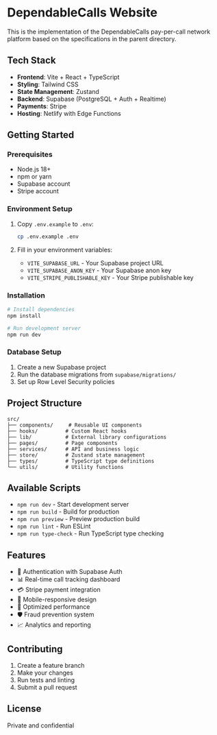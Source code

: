 # DependableCalls Website

This is the implementation of the DependableCalls pay-per-call network platform based on the specifications in the parent directory.

## Tech Stack

- **Frontend**: Vite + React + TypeScript
- **Styling**: Tailwind CSS
- **State Management**: Zustand
- **Backend**: Supabase (PostgreSQL + Auth + Realtime)
- **Payments**: Stripe
- **Hosting**: Netlify with Edge Functions

## Getting Started

### Prerequisites

- Node.js 18+ 
- npm or yarn
- Supabase account
- Stripe account

### Environment Setup

1. Copy `.env.example` to `.env`:
   ```bash
   cp .env.example .env
   ```

2. Fill in your environment variables:
   - `VITE_SUPABASE_URL` - Your Supabase project URL
   - `VITE_SUPABASE_ANON_KEY` - Your Supabase anon key
   - `VITE_STRIPE_PUBLISHABLE_KEY` - Your Stripe publishable key

### Installation

```bash
# Install dependencies
npm install

# Run development server
npm run dev
```

### Database Setup

1. Create a new Supabase project
2. Run the database migrations from `supabase/migrations/`
3. Set up Row Level Security policies

## Project Structure

```
src/
├── components/     # Reusable UI components
├── hooks/         # Custom React hooks
├── lib/           # External library configurations
├── pages/         # Page components
├── services/      # API and business logic
├── store/         # Zustand state management
├── types/         # TypeScript type definitions
└── utils/         # Utility functions
```

## Available Scripts

- `npm run dev` - Start development server
- `npm run build` - Build for production
- `npm run preview` - Preview production build
- `npm run lint` - Run ESLint
- `npm run type-check` - Run TypeScript type checking

## Features

- 🔐 Authentication with Supabase Auth
- 📊 Real-time call tracking dashboard
- 💳 Stripe payment integration
- 📱 Mobile-responsive design
- 🚀 Optimized performance
- 🛡️ Fraud prevention system
- 📈 Analytics and reporting

## Contributing

1. Create a feature branch
2. Make your changes
3. Run tests and linting
4. Submit a pull request

## License

Private and confidential